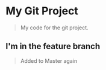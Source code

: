 # My Git Project

> My code for the git project.

## I'm in the feature branch

> Added to Master again
